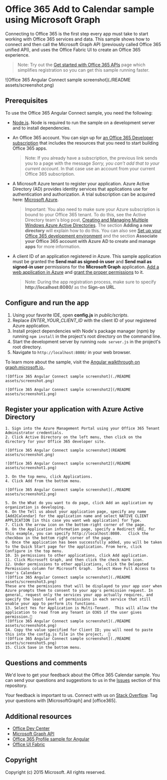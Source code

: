 # Office 365 Add to Calendar sample using Microsoft Graph

Connecting to Office 365 is the first step every app must take to start working with Office 365 services and data. This sample shows how to connect and then call the Microsoft Graph API (previously called Office 365 unified API), and uses the Office Fabric UI to create an Office 365 experience.

> Note: Try out the [Get started with Office 365 APIs](http://dev.office.com/getting-started/office365apis?platform=option-angular#setup) page which simplifies registration so you can get this sample running faster.

![Office 365 Angular Connect sample screenshot](./README assets/screenshot.png)

## Prerequisites

To use the Office 365 Angular Connect sample, you need the following:
* [Node.js](https://nodejs.org/). Node is required to run the sample on a development server and to install dependencies. 
* An Office 365 account. You can sign up for [an Office 365 Developer subscription](https://portal.office.com/Signup/Signup.aspx?OfferId=6881A1CB-F4EB-4db3-9F18-388898DAF510&DL=DEVELOPERPACK&ali=1#0) that includes the resources that you need to start building Office 365 apps.

     > Note: If you already have a subscription, the previous link sends you to a page with the message *Sorry, you can’t add that to your current account*. In that case use an account from your current Office 365 subscription.
* A Microsoft Azure tenant to register your application. Azure Active Directory (AD) provides identity services that applications use for authentication and authorization. A trial subscription can be acquired here: [Microsoft Azure](https://account.windowsazure.com/SignUp).

     > Important: You also need to make sure your Azure subscription is bound to your Office 365 tenant. To do this, see the Active Directory team's blog post, [Creating and Managing Multiple Windows Azure Active Directories](http://blogs.technet.com/b/ad/archive/2013/11/08/creating-and-managing-multiple-windows-azure-active-directories.aspx). The section **Adding a new directory** will explain how to do this. You can also see [Set up your Office 365 development environment](https://msdn.microsoft.com/office/office365/howto/setup-development-environment#bk_CreateAzureSubscription) and the section **Associate your Office 365 account with Azure AD to create and manage apps** for more information.
* A client ID of an application registered in Azure. This sample application must be granted the **Send mail as signed-in user** and **Send mail as signed-in user** permissions for the **Microsoft Graph** application. [Add a web application in Azure](https://msdn.microsoft.com/office/office365/HowTo/add-common-consent-manually#bk_RegisterWebApp) and [grant the proper permissions](https://github.com/OfficeDev/O365-Angular-Microsoft-Graph-Connect/wiki/Grant-permissions-to-the-Connect-application-in-Azure) to it.

     > Note: During the app registration process, make sure to specify **http://localhost:8080/** as the **Sign-on URL**.

## Configure and run the app

1. Using your favorite IDE, open **config.js** in *public/scripts*.
2. Replace *ENTER_YOUR_CLIENT_ID* with the client ID of your registered Azure application.
3. Install project dependencies with Node's package manager (npm) by running ```npm install``` in the project's root directory on the command line.
4. Start the development server by running ```node server.js``` in the project's root directory.
5. Navigate to ```http://localhost:8080/``` in your web browser.

To learn more about the sample, visit the [Angular walkthrough on graph.microsoft.io.](http://graph.microsoft.io/docs/platform/angular). 

	![Office 365 Angular Connect sample screenshot](./README assets/screenshot.png)

	![Office 365 Angular Connect sample screenshot2](/README assets/screenshot1.png)

## Register your application with Azure Active Directory
	1. Sign into the Azure Management Portal using your Office 365 Tenant Administrator credentials.
	2. Click Active Directory on the left menu, then click on the directory for your Office 365 developer site. 

	![Office 365 Angular Connect sample screenshot](README assets/screenshot.png)

	![Office 365 Angular Connect sample screenshot2](/README assets/screenshot1.png)

	3. On the top menu, click Applications.
	4. Click Add from the bottom menu.

	![Office 365 Angular Connect sample screenshot](./README assets/screenshot2.png)

	5. On the What do you want to do page, click Add an application my organization is developing.
	6. On the Tell us about your application page, specify any name [Add2Calendar] for the application name and select NATIVE CLIENT APPLICATION [in this case you want web application] for Type.
	7. Click the arrow icon on the bottom-right corner of the page.
	8. On the Application information page, specify a Redirect URI, for this example, you can specify http://localhost:8080.   Click the checkbox in the bottom right corner of the page.
	9. Once the application has been successfully added, you will be taken to the Quick Start page for the application. From here, click Configure in the top menu.
	10. In permissions to other applications, click Add application.
	11. Click Microsoft Graph, and then click the check mark icon. 
	12. Under permissions to other applications, click the Delegated Permissions column for Microsoft Graph.  Select Have Full Access to User's Calendars
	![Office 365 Angular Connect sample screenshot](./README assets/screenshot3.png)
	These are the permissions that will be displayed to your app user when Azure prompts them to consent to your app's permission request. In general, request only the services your app actually requires, and specify the least level of permissions in each service that still enable your app to perform its functions.
	13. Select Yes for Application is Multi-Tenant.  This will allow the application to read from any Tenant in O365 if the user gives permission.
	![Office 365 Angular Connect sample screenshot](./README assets/screenshot4.png)
	14. Copy the value specified for Client ID; you will need to paste this into the config.js file in the project.  
	![Office 365 Angular Connect sample screenshot](./README assets/screenshot5.png)
	15. Click Save in the bottom menu.

## Questions and comments

We'd love to get your feedback about the Office 365 Calendar sample. You can send your questions and suggestions to us in the [Issues](https://github.com/OfficeDev/O365-Angular-Microsoft-Graph-Connect/issues) section of this repository.

Your feedback is important to us. Connect with us on [Stack Overflow](http://stackoverflow.com/questions/tagged/office365+or+microsoftgraph). Tag your questions with [MicrosoftGraph] and [office365].
  
## Additional resources

* [Office Dev Center](http://dev.office.com/)
* [Microsoft Graph API](http://graph.microsoft.io)
* [Office 365 Profile sample for Angular](https://github.com/OfficeDev/O365-Angular-Profile)
* [Office UI Fabric](http://dev.office.com/fabric)

## Copyright
Copyright (c) 2015 Microsoft. All rights reserved.
